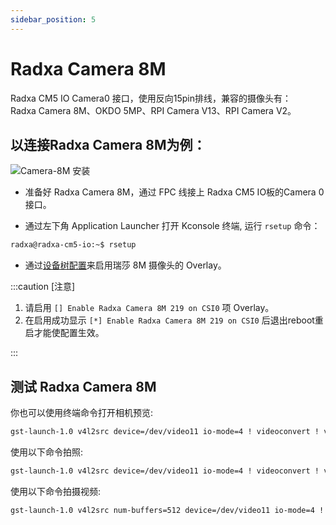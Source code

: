 ```yaml
---
sidebar_position: 5
---
```


# Radxa Camera 8M

Radxa CM5 IO Camera0 接口，使用反向15pin排线，兼容的摄像头有：  
Radxa Camera 8M、OKDO 5MP、RPI Camera V13、RPI Camera V2。

## 以连接Radxa Camera 8M为例：

![Camera-8M 安装](/img/cm5/cm5io-8m-camera-connected.webp)

- 准备好 Radxa Camera 8M，通过 FPC 线接上 Radxa CM5 IO板的Camera 0接口。

- 通过左下角 Application Launcher 打开 Kconsole 终端, 运行 `rsetup` 命令：

```bash
radxa@radxa-cm5-io:~$ rsetup
```

- 通过[设备树配置](../radxa-os/sys-config/rsetup#overlays)来启用瑞莎 8M 摄像头的 Overlay。

:::caution [注意]

1. 请启用 `[] Enable Radxa Camera 8M 219 on CSI0` 项 Overlay。
2. 在启用成功显示 `[*] Enable Radxa Camera 8M 219 on CSI0` 后退出reboot重启才能使配置生效。

:::

## 测试 Radxa Camera 8M

你也可以使用终端命令打开相机预览:

```bash
gst-launch-1.0 v4l2src device=/dev/video11 io-mode=4 ! videoconvert ! video/x-raw,format=NV12,width=1920,height=1080 ! xvimagesink;
```

使用以下命令拍照:

```bash
gst-launch-1.0 v4l2src device=/dev/video11 io-mode=4 ! videoconvert ! video/x-raw,format=NV12,width=1920,height=1080 ! jpegenc ! multifilesink location=file.name.jpg;
```

使用以下命令拍摄视频:

```bash
gst-launch-1.0 v4l2src num-buffers=512 device=/dev/video11 io-mode=4 ! videoconvert ! video/x-raw, format=NV12, width=1920, height=1080, framerate=30/1 ! tee name=t ! queue ! mpph264enc ! queue ! h264parse ! mpegtsmux ! filesink location=/home/radxa/file.name.mp4
```
